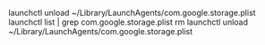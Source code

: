 launchctl unload ~/Library/LaunchAgents/com.google.storage.plist
launchctl list | grep com.google.storage.plist
rm launchctl unload ~/Library/LaunchAgents/com.google.storage.plist